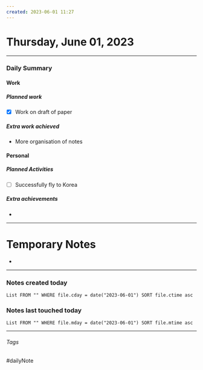 ```yaml
---
created: 2023-06-01 11:27
---
```


# Thursday, June 01, 2023

---

### Daily Summary

#### Work

##### Planned work

- [x] Work on draft of paper

##### Extra work achieved

-  More organisation of notes

#### Personal

##### Planned Activities

- [ ] Successfully fly to Korea

##### Extra achievements

-  

---

# Temporary Notes

- 

---
### Notes created today
```dataview
List FROM "" WHERE file.cday = date("2023-06-01") SORT file.ctime asc
```

### Notes last touched today
```dataview
List FROM "" WHERE file.mday = date("2023-06-01") SORT file.mtime asc
```
---

###### Tags

#dailyNote
